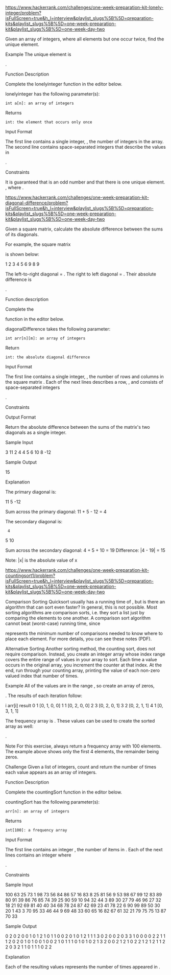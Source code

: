 https://www.hackerrank.com/challenges/one-week-preparation-kit-lonely-integer/problem?isFullScreen=true&h_l=interview&playlist_slugs%5B%5D=preparation-kits&playlist_slugs%5B%5D=one-week-preparation-kit&playlist_slugs%5B%5D=one-week-day-two

Given an array of integers, where all elements but one occur twice, find the unique element.

Example
The unique element is

.

Function Description

Complete the lonelyinteger function in the editor below.

lonelyinteger has the following parameter(s):

    int a[n]: an array of integers

Returns

    int: the element that occurs only once

Input Format

The first line contains a single integer,
, the number of integers in the array.
The second line contains space-separated integers that describe the values in

.

Constraints

It is guaranteed that
is an odd number and that there is one unique element.
, where .


https://www.hackerrank.com/challenges/one-week-preparation-kit-diagonal-difference/problem?isFullScreen=true&h_l=interview&playlist_slugs%5B%5D=preparation-kits&playlist_slugs%5B%5D=one-week-preparation-kit&playlist_slugs%5B%5D=one-week-day-two

Given a square matrix, calculate the absolute difference between the sums of its diagonals.

For example, the square matrix

is shown below:

1 2 3
4 5 6
9 8 9

The left-to-right diagonal =
. The right to left diagonal = . Their absolute difference is

.

Function description

Complete the

function in the editor below.

diagonalDifference takes the following parameter:

    int arr[n][m]: an array of integers

Return

    int: the absolute diagonal difference

Input Format

The first line contains a single integer,
, the number of rows and columns in the square matrix .
Each of the next lines describes a row, , and consists of space-separated integers

.

Constraints

Output Format

Return the absolute difference between the sums of the matrix's two diagonals as a single integer.

Sample Input

3
11 2 4
4 5 6
10 8 -12

Sample Output

15

Explanation

The primary diagonal is:

11
5
-12

Sum across the primary diagonal: 11 + 5 - 12 = 4

The secondary diagonal is:

     4
5
10

Sum across the secondary diagonal: 4 + 5 + 10 = 19
Difference: |4 - 19| = 15

Note: |x| is the absolute value of x


https://www.hackerrank.com/challenges/one-week-preparation-kit-countingsort1/problem?isFullScreen=true&h_l=interview&playlist_slugs%5B%5D=preparation-kits&playlist_slugs%5B%5D=one-week-preparation-kit&playlist_slugs%5B%5D=one-week-day-two


Comparison Sorting
Quicksort usually has a running time of , but is there an algorithm that can sort even faster? In general, this is not possible. Most sorting algorithms are comparison sorts, i.e. they sort a list just by comparing the elements to one another. A comparison sort algorithm cannot beat (worst-case) running time, since

represents the minimum number of comparisons needed to know where to place each element. For more details, you can see these notes (PDF).

Alternative Sorting
Another sorting method, the counting sort, does not require comparison. Instead, you create an integer array whose index range covers the entire range of values in your array to sort. Each time a value occurs in the original array, you increment the counter at that index. At the end, run through your counting array, printing the value of each non-zero valued index that number of times.

Example
All of the values are in the range , so create an array of zeros,

. The results of each iteration follow:

i	arr[i]	result
0	1	[0, 1, 0, 0]
1	1	[0, 2, 0, 0]
2	3	[0, 2, 0, 1]
3	2	[0, 2, 1, 1]
4	1	[0, 3, 1, 1]

The frequency array is
. These values can be used to create the sorted array as well:

.

Note
For this exercise, always return a frequency array with 100 elements. The example above shows only the first 4 elements, the remainder being zeros.

Challenge
Given a list of integers, count and return the number of times each value appears as an array of integers.

Function Description

Complete the countingSort function in the editor below.

countingSort has the following parameter(s):

    arr[n]: an array of integers

Returns

    int[100]: a frequency array

Input Format

The first line contains an integer
, the number of items in .
Each of the next lines contains an integer where

.

Constraints


Sample Input

100
63 25 73 1 98 73 56 84 86 57 16 83 8 25 81 56 9 53 98 67 99 12 83 89 80 91 39 86 76 85 74 39 25 90 59 10 94 32 44 3 89 30 27 79 46 96 27 32 18 21 92 69 81 40 40 34 68 78 24 87 42 69 23 41 78 22 6 90 99 89 50 30 20 1 43 3 70 95 33 46 44 9 69 48 33 60 65 16 82 67 61 32 21 79 75 75 13 87 70 33

Sample Output

0 2 0 2 0 0 1 0 1 2 1 0 1 1 0 0 2 0 1 0 1 2 1 1 1 3 0 2 0 0 2 0 3 3 1 0 0 0 0 2 2 1 1 1 2 0 2 0 1 0 1 0 0 1 0 0 2 1 0 1 1 1 0 1 0 1 0 2 1 3 2 0 0 2 1 2 1 0 2 2 1 2 1 2 1 1 2 2 0 3 2 1 1 0 1 1 1 0 2 2

Explanation

Each of the resulting values
represents the number of times appeared in .